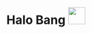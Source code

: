<h1>
  Halo Bang

  <img src="https://media.giphy.com/media/hvRJCLFzcasrR4ia7z/giphy.gif" width="40px"/>
<h1>
